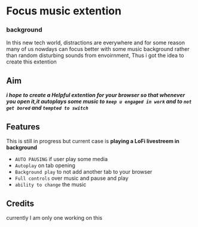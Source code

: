 # Focus music extention

### background
In this new tech world, distractions are everywhere and for some reason many of us nowdays can focus better with some music background rather than random disturbing sounds from envoirnment, Thus i got the idea to create this extention

## Aim
___i hope to create a Helpful extention for your browser so that whenever you open it,it autoplays some music to `keep u engaged in work` and to `not get bored` and `tempted to switch`___

## Features
This is still in progress but current case is 
__playing a LoFi livestreem in background__
- `AUTO PAUSING` if user play some media
- `Autoplay` on tab opening
- `Background play` to not add another tab to your browser
- `Full controls` over music and pause and play
- `ability to change` the music

## Credits
currently I am only one working on this
